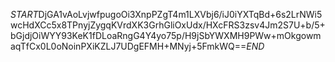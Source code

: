 $START$DjGA1vAoLvjwfpugoOi3XnpPZgT4m1LXVbj6/iJ0iYXTqBd+6s2LrNWi5wcHdXCc5x8TPnyjZygqKVrdXK3GrhGliOxUdx/HXcFRS3zsv4Jm2S7U+b/5+bGjdjOiWYY93KeK1fDLoaRngG4Y4yo75p/H9jSbYWXMH9PWw+mOkgowmaqTfCx0L0oNoinPXiKZLJ7UDgEFMH+MNyj+5FmkWQ==$END$